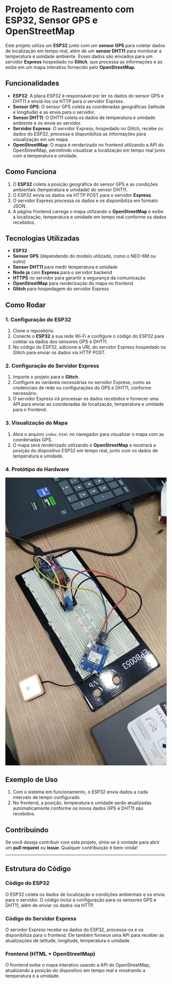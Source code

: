 # Projeto de Rastreamento com ESP32, Sensor GPS e OpenStreetMap

Este projeto utiliza um **ESP32** junto com um **sensor GPS** para coletar dados de localização em tempo real, além de um **sensor DHT11** para monitorar a temperatura e umidade ambiente. Esses dados são enviados para um servidor **Express** hospedado no **Glitch**, que processa as informações e as exibe em um mapa interativo fornecido pelo **OpenStreetMap**.

## Funcionalidades

- **ESP32**: A placa ESP32 é responsável por ler os dados do sensor GPS e DHT11 e enviá-los via HTTP para o servidor Express.
- **Sensor GPS**: O sensor GPS coleta as coordenadas geográficas (latitude e longitude) e as envia para o servidor.
- **Sensor DHT11**: O DHT11 coleta os dados de temperatura e umidade ambiente e os envia ao servidor.
- **Servidor Express**: O servidor Express, hospedado no Glitch, recebe os dados do ESP32, processa e disponibiliza as informações para visualização em um mapa.
- **OpenStreetMap**: O mapa é renderizado no frontend utilizando a API do OpenStreetMap, permitindo visualizar a localização em tempo real junto com a temperatura e umidade.

## Como Funciona

1. O **ESP32** coleta a posição geográfica do sensor GPS e as condições ambientais (temperatura e umidade) do sensor DHT11.
2. O ESP32 envia os dados via HTTP POST para o servidor **Express**.
3. O servidor Express processa os dados e os disponibiliza em formato JSON.
4. A página frontend carrega o mapa utilizando o **OpenStreetMap** e exibe a localização, temperatura e umidade em tempo real conforme os dados recebidos.

## Tecnologias Utilizadas

- **ESP32**
- **Sensor GPS** (dependendo do modelo utilizado, como o NEO-6M ou outro)
- **Sensor DHT11** para medir temperatura e umidade
- **Node.js** com **Express** para o servidor backend
- **HTTPS** no servidor para garantir a segurança da comunicação
- **OpenStreetMap** para renderização do mapa no frontend
- **Glitch** para hospedagem do servidor Express

## Como Rodar

### 1. Configuração do ESP32

1. Clone o repositório.
2. Conecte o **ESP32** à sua rede Wi-Fi e configure o código do ESP32 para coletar os dados dos sensores GPS e DHT11.
3. No código do ESP32, adicione a URL do servidor Express hospedado no Glitch para enviar os dados via HTTP POST.

### 2. Configuração do Servidor Express

1. Importe o projeto para o **Glitch**.
2. Configure as variáveis necessárias no servidor Express, como as credenciais de rede ou configurações do GPS e DHT11, conforme necessário.
3. O servidor Express irá processar os dados recebidos e fornecer uma API para enviar as coordenadas de localização, temperatura e umidade para o frontend.

### 3. Visualização do Mapa

1. Abra o arquivo `index.html` no navegador para visualizar o mapa com as coordenadas GPS.
2. O mapa será renderizado utilizando o **OpenStreetMap** e mostrará a posição do dispositivo ESP32 em tempo real, junto com os dados de temperatura e umidade.

### 4. Protótipo do Hardware
![protótipo](Prototipo.jpeg)

## Exemplo de Uso

1. Com o sistema em funcionamento, o ESP32 envia dados a cada intervalo de tempo configurado.
2. No frontend, a posição, temperatura e umidade serão atualizadas automaticamente conforme os novos dados GPS e DHT11 são recebidos.

## Contribuindo

Se você deseja contribuir com este projeto, sinta-se à vontade para abrir um **pull request** ou **issue**. Qualquer contribuição é bem-vinda!

---

## Estrutura do Código

### Código do ESP32

O ESP32 coleta os dados de localização e condições ambientais e os envia para o servidor. O código inclui a configuração para os sensores GPS e DHT11, além de enviar os dados via HTTP.

### Código do Servidor Express

O servidor Express recebe os dados do ESP32, processa-os e os disponibiliza para o frontend. Ele também fornece uma API para receber as atualizações de latitude, longitude, temperatura e umidade.

### Frontend (HTML + OpenStreetMap)

O frontend exibe o mapa interativo usando a API do OpenStreetMap, atualizando a posição do dispositivo em tempo real e mostrando a temperatura e a umidade.


